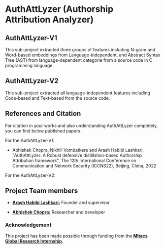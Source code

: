 # AuthAttLyzer (Authorship Attribution Analyzer)


## AuthAttLyzer-V1
This sub-project extracted three groups of features including N-gram and Word-based embeddings from Language-independent, and Abstract Syntax Tree (AST) from language-dependent categorie from a source code in C programming language. 


## AuthAttLyzer-V2
This sub-project extracted all language-independent features including Code-based and Text-based from the source code. 



## References and Citation

For citation in your works and also understanding AuthAttLyzer completely, you can find below published papers. 

For the AuthAttLyzer-V1:

 - Abhishek Chopra, Nikhill Vombatkere and Arash Habibi Lashkari, "AuthAttLyzer: A Robust defensive distillation-based Authorship Attribution framework", The 12th International Conference on Communication and Network Security (ICCNS22), Beijing, China, 2022


For the AuthAttLyzer-V2:




## Project Team members 

* [**Arash Habibi Lashkari:**](http://ahlashkari.com/index.asp) Founder and supervisor

* [**Abhishek Chopra:**](https://github.com/abhishekchopra0907) Researcher and developer



### Acknowledgement 

This project has been made possible through funding from the [**Mitacs Global Research Internship**](https://www.mitacs.ca/en/programs/globalink/globalink-research-internship). 

